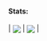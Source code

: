 #### Stats:
| <img align="center" src="https://github-readme-stats.vercel.app/api?username=jasper1467&show_icons=true&theme=github_dark&custom_title=Stats"/> | <img align="center" src="https://github-readme-stats.vercel.app/api/top-langs/?username=jasper1467&show_icons=true&layout=compact&theme=github_dark"/> |
